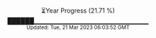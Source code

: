 <p align="center">
⏳Year Progress (21.71 %) <br>
██████▁▁▁▁▁▁▁▁▁▁▁▁▁▁▁▁▁▁▁▁▁▁▁▁ <br>
<sub>Updated: Tue, 21 Mar 2023 06:03:52 GMT</sub>
</p>

